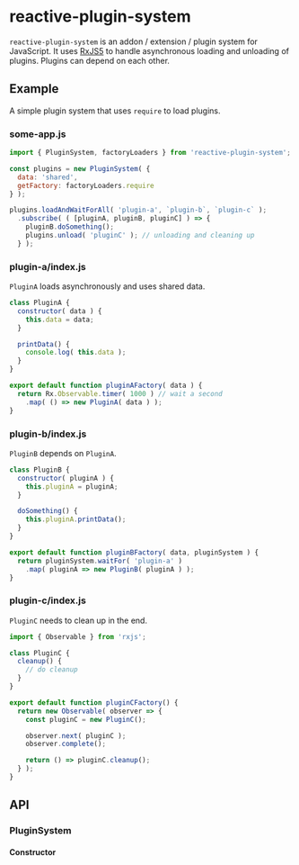 # reactive-plugin-system

`reactive-plugin-system` is an addon / extension / plugin system for JavaScript.
It uses [RxJS5](https://github.com/ReactiveX/rxjs) to handle asynchronous loading
and unloading of plugins. Plugins can depend on each other.

## Example

A simple plugin system that uses `require` to load plugins.

### some-app.js

```js
import { PluginSystem, factoryLoaders } from 'reactive-plugin-system';

const plugins = new PluginSystem( {
  data: 'shared',
  getFactory: factoryLoaders.require
} );

plugins.loadAndWaitForAll( 'plugin-a', `plugin-b`, `plugin-c` );
  .subscribe( ( [pluginA, pluginB, pluginC] ) => {
    pluginB.doSomething();
    plugins.unload( 'pluginC' ); // unloading and cleaning up
  } );
```

### plugin-a/index.js

`PluginA` loads asynchronously and uses shared data.

```js
class PluginA {
  constructor( data ) {
    this.data = data;
  }

  printData() {
    console.log( this.data );
  }
}

export default function pluginAFactory( data ) {
  return Rx.Observable.timer( 1000 ) // wait a second
    .map( () => new PluginA( data ) );
}
```

### plugin-b/index.js

`PluginB` depends on `PluginA`.

```js
class PluginB {
  constructor( pluginA ) {
    this.pluginA = pluginA;
  }

  doSomething() {
    this.pluginA.printData();
  }
}

export default function pluginBFactory( data, pluginSystem ) {
  return pluginSystem.waitFor( 'plugin-a' )
    .map( pluginA => new PluginB( pluginA ) );
}
```

### plugin-c/index.js

`PluginC` needs to clean up in the end.

```js
import { Observable } from 'rxjs';

class PluginC {
  cleanup() {
    // do cleanup
  }
}

export default function pluginCFactory() {
  return new Observable( observer => {
    const pluginC = new PluginC();

    observer.next( pluginC );
    observer.complete();

    return () => pluginC.cleanup();
  } );
}
```

## API

### PluginSystem

#### Constructor
